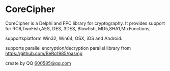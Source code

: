 # CoreCipher
CoreCipher is a Delphi and FPC library for cryptography.  It provides support for RC6,TwoFish,AES, DES, 3DES, Blowfish, MD5,SHA1,MixFunctions, 

supportsplatform   Win32, Win64, OSX, iOS and Android.

supports parallel encryption/decryption
parallel library from https://github.com/BeRo1985/pasmp

create by QQ 600585@qq.com



